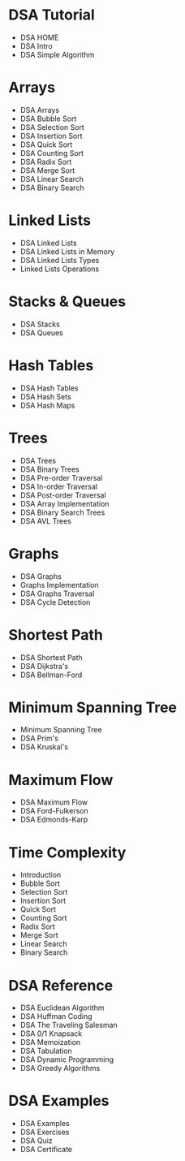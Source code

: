 # DSA Tutorial
- DSA HOME
- DSA Intro
- DSA Simple Algorithm

# Arrays
- DSA Arrays
- DSA Bubble Sort
- DSA Selection Sort
- DSA Insertion Sort
- DSA Quick Sort
- DSA Counting Sort
- DSA Radix Sort
- DSA Merge Sort
- DSA Linear Search
- DSA Binary Search

# Linked Lists
- DSA Linked Lists
- DSA Linked Lists in Memory
- DSA Linked Lists Types
- Linked Lists Operations

# Stacks & Queues
- DSA Stacks
- DSA Queues

# Hash Tables
- DSA Hash Tables
- DSA Hash Sets
- DSA Hash Maps

# Trees
- DSA Trees
- DSA Binary Trees
- DSA Pre-order Traversal
- DSA In-order Traversal
- DSA Post-order Traversal
- DSA Array Implementation
- DSA Binary Search Trees
- DSA AVL Trees

# Graphs
- DSA Graphs
- Graphs Implementation
- DSA Graphs Traversal
- DSA Cycle Detection

# Shortest Path
- DSA Shortest Path
- DSA Dijkstra's
- DSA Bellman-Ford

# Minimum Spanning Tree
- Minimum Spanning Tree
- DSA Prim's
- DSA Kruskal's

# Maximum Flow
- DSA Maximum Flow
- DSA Ford-Fulkerson
- DSA Edmonds-Karp

# Time Complexity
- Introduction
- Bubble Sort
- Selection Sort
- Insertion Sort
- Quick Sort
- Counting Sort
- Radix Sort
- Merge Sort
- Linear Search
- Binary Search

# DSA Reference
- DSA Euclidean Algorithm
- DSA Huffman Coding
- DSA The Traveling Salesman
- DSA 0/1 Knapsack
- DSA Memoization
- DSA Tabulation
- DSA Dynamic Programming
- DSA Greedy Algorithms

# DSA Examples
- DSA Examples
- DSA Exercises
- DSA Quiz
- DSA Certificate
